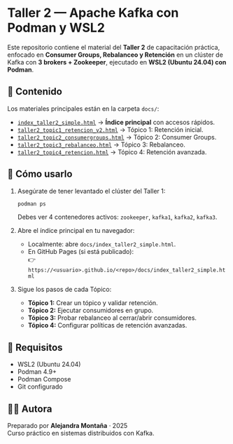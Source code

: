 # Taller 2 — Apache Kafka con Podman y WSL2

Este repositorio contiene el material del **Taller 2** de capacitación práctica, enfocado en **Consumer Groups, Rebalanceo y Retención** en un clúster de Kafka con **3 brokers + Zookeeper**, ejecutado en **WSL2 (Ubuntu 24.04) con Podman**.

## 📂 Contenido

Los materiales principales están en la carpeta `docs/`:

- [`index_taller2_simple.html`](docs/index_taller2_simple.html) → **Índice principal** con accesos rápidos.
- [`taller2_topic1_retencion_v2.html`](docs/taller2_topic1_retencion_v2.html) → Tópico 1: Retención inicial.
- [`taller2_topic2_consumergroups.html`](docs/taller2_topic2_consumergroups.html) → Tópico 2: Consumer Groups.
- [`taller2_topic3_rebalanceo.html`](docs/taller2_topic3_rebalanceo.html) → Tópico 3: Rebalanceo.
- [`taller2_topic4_retencion.html`](docs/taller2_topic4_retencion.html) → Tópico 4: Retención avanzada.

## 🚀 Cómo usarlo

1. Asegúrate de tener levantado el clúster del Taller 1:

   ```bash
   podman ps
   ```
   Debes ver 4 contenedores activos: `zookeeper`, `kafka1`, `kafka2`, `kafka3`.

2. Abre el índice principal en tu navegador:

   - Localmente: abre `docs/index_taller2_simple.html`.
   - En GitHub Pages (si está publicado):  
     👉 `https://<usuario>.github.io/<repo>/docs/index_taller2_simple.html`

3. Sigue los pasos de cada Tópico:
   - **Tópico 1:** Crear un tópico y validar retención.  
   - **Tópico 2:** Ejecutar consumidores en grupo.  
   - **Tópico 3:** Probar rebalanceo al cerrar/abrir consumidores.  
   - **Tópico 4:** Configurar políticas de retención avanzadas.

## 📌 Requisitos

- WSL2 (Ubuntu 24.04)  
- Podman 4.9+  
- Podman Compose  
- Git configurado  

## 👩‍💻 Autora

Preparado por **Alejandra Montaña** · 2025  
Curso práctico en sistemas distribuidos con Kafka.
